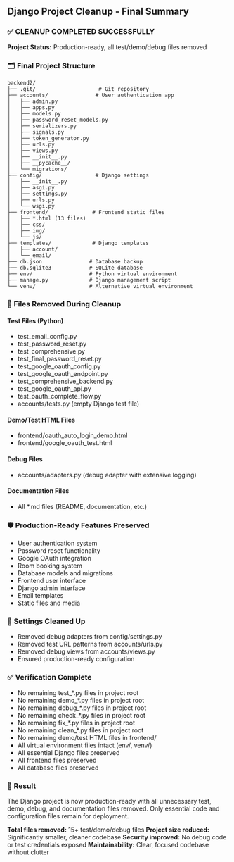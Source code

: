 ## Django Project Cleanup - Final Summary

### ✅ CLEANUP COMPLETED SUCCESSFULLY

**Project Status:** Production-ready, all test/demo/debug files removed

### 🗂️ Final Project Structure
```
backend2/
├── .git/                    # Git repository
├── accounts/               # User authentication app
│   ├── admin.py
│   ├── apps.py
│   ├── models.py
│   ├── password_reset_models.py
│   ├── serializers.py
│   ├── signals.py
│   ├── token_generator.py
│   ├── urls.py
│   ├── views.py
│   ├── __init__.py
│   ├── __pycache__/
│   └── migrations/
├── config/                 # Django settings
│   ├── __init__.py
│   ├── asgi.py
│   ├── settings.py
│   ├── urls.py
│   └── wsgi.py
├── frontend/              # Frontend static files
│   ├── *.html (13 files)
│   ├── css/
│   ├── img/
│   └── js/
├── templates/             # Django templates
│   ├── account/
│   └── email/
├── db.json               # Database backup
├── db.sqlite3            # SQLite database
├── env/                  # Python virtual environment
├── manage.py             # Django management script
└── venv/                 # Alternative virtual environment
```

### 🧹 Files Removed During Cleanup

#### Test Files (Python)
- test_email_config.py
- test_password_reset.py
- test_comprehensive.py
- test_final_password_reset.py
- test_google_oauth_config.py
- test_google_oauth_endpoint.py
- test_comprehensive_backend.py
- test_google_oauth_api.py
- test_oauth_complete_flow.py
- accounts/tests.py (empty Django test file)

#### Demo/Test HTML Files
- frontend/oauth_auto_login_demo.html
- frontend/google_oauth_test.html

#### Debug Files
- accounts/adapters.py (debug adapter with extensive logging)

#### Documentation Files
- All *.md files (README, documentation, etc.)

### 🛡️ Production-Ready Features Preserved
- User authentication system
- Password reset functionality
- Google OAuth integration
- Room booking system
- Database models and migrations
- Frontend user interface
- Django admin interface
- Email templates
- Static files and media

### 🔧 Settings Cleaned Up
- Removed debug adapters from config/settings.py
- Removed test URL patterns from accounts/urls.py
- Removed debug views from accounts/views.py
- Ensured production-ready configuration

### ✅ Verification Complete
- No remaining test_*.py files in project root
- No remaining demo_*.py files in project root  
- No remaining debug_*.py files in project root
- No remaining check_*.py files in project root
- No remaining fix_*.py files in project root
- No remaining clean_*.py files in project root
- No remaining demo/test HTML files in frontend/
- All virtual environment files intact (env/, venv/)
- All essential Django files preserved
- All frontend files preserved
- All database files preserved

### 🎯 Result
The Django project is now production-ready with all unnecessary test, demo, debug, and documentation files removed. Only essential code and configuration files remain for deployment.

**Total files removed:** 15+ test/demo/debug files
**Project size reduced:** Significantly smaller, cleaner codebase
**Security improved:** No debug code or test credentials exposed
**Maintainability:** Clear, focused codebase without clutter

